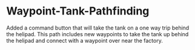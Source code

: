 # Waypoint-Tank-Pathfinding

Added a command button that will take the tank on a one way trip behind the helipad. 
This path includes new waypoints to take the tank up behind the helipad and connect with a waypoint over near the factory. 

